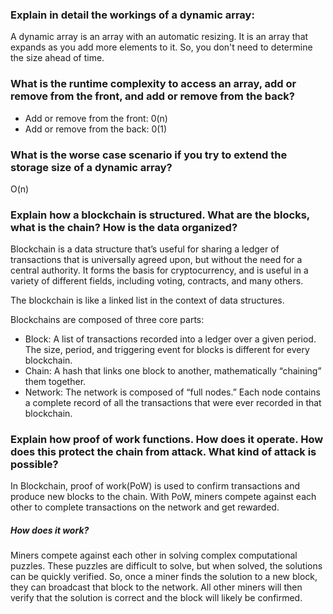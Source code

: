 ### Explain in detail the workings of a dynamic array:
A dynamic array is an array with an automatic resizing. It is an array that expands as you add more elements to it. So, you don't need to determine the size ahead of time.

### What is the runtime complexity to access an array, add or remove from the front, and add or remove from the back?

- Add or remove from the front: 0(n)
- Add or remove from the back: 0(1)

### What is the worse case scenario if you try to extend the storage size of a dynamic array?
O(n)

### Explain how a blockchain is structured. What are the blocks, what is the chain? How is the data organized?


Blockchain is a data structure that’s useful for sharing a ledger of transactions that is universally agreed upon, but without the need for a central authority. It forms the basis for cryptocurrency, and is useful in a variety of different fields, including voting, contracts, and many others.

The blockchain is like a linked list in the context of data structures. 

Blockchains are composed of three core parts:

- Block:  A list of transactions recorded into a ledger over a given period. The size, period, and triggering event for blocks is different for every blockchain.
- Chain: A hash that links one block to another, mathematically “chaining” them together.
- Network: The network is composed of “full nodes.” Each node contains a complete record of all the transactions that were ever recorded in that blockchain.

### Explain how proof of work functions. How does it operate. How does this protect the chain from attack. What kind of attack is possible?

In Blockchain, proof of work(PoW) is used to confirm transactions and produce new blocks to the chain.
With PoW, miners compete against each other to complete transactions on the network and get rewarded.

##### How does it work?
Miners compete against each other in solving complex computational puzzles. These puzzles are difficult to solve, but when solved, the solutions can be quickly verified. So, once a miner finds the solution to a new block, they can broadcast that block to the network. All other miners will then verify that the solution is correct and the block will likely be confirmed.

